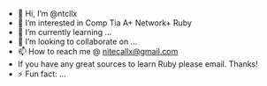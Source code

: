 - 👋 Hi, I’m @ntcllx
- 👀 I’m interested in Comp Tia A+ Network+ Ruby
- 🌱 I’m currently learning ...
- 💞️ I’m looking to collaborate on ...
- 📫 How to reach me @ nitecallx@gmail.com
- If you have any great sources to learn Ruby please email. Thanks!
- ⚡ Fun fact: ...

<!---
ntcllx/ntcllx is a ✨ special ✨ repository because its `README.md` (this file) appears on your GitHub profile.
You can click the Preview link to take a look at your changes.
--->
